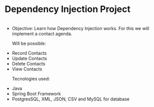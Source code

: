 <h1>Dependency Injection Project</h1>

<ul>
<br>
<li>Objective: Learn how Dependency Injection works. For this we will implement a contact agenda. </li>

Will be possible:
<li>Record Contacts</li>
<li>Update Contacts</li>
<li>Delete Contacts</li>
<li>View Contacts</li>   

Tecnologies used:

<li>Java</li>
<li>Spring Boot Framework</li>
<li>PostgresSQL, XML, JSON, CSV and MySQL for database </li>
</ul>





